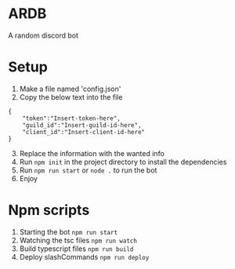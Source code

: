 # ARDB
A random discord bot
# Setup
1. Make a file named 'config.json'
2. Copy the below text into the file
```
{
    "token":"Insert-token-here",
    "guild_id":"Insert-guild-id-here",
    "client_id":"Insert-client-id-here"
}
```
3. Replace the information with the wanted info
4. Run ```npm init``` in the project directory to install the dependencies
5. Run ``` npm run start ``` or ```node .``` to run the bot
6. Enjoy
# Npm scripts
1. Starting the bot 
```npm run start```
2. Watching the tsc files
```npm run watch```
3. Build typescript files
```npm run build```
4. Deploy slashCommands
```npm run deploy```
